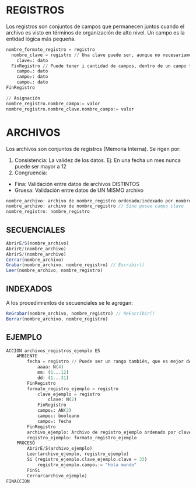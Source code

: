 # REGISTROS
Los registros son conjuntos de campos que permanecen juntos cuando el archivo es visto en términos de organización de alto nivel. Un campo es la entidad lógica más pequeña.
```py
nombre_formato_registro = registro
  nombre_clave = registro // Una clave puede ser, aunque no necesariamente, compuesta: clave₁: dato; clave₂: dato; ...; claveᵢ:dato
    clave₁: dato
  FinRegistro // Puede tener i cantidad de campos, dentro de un campo también puede haber un registro
    campo₁: dato
    campo₂: dato
    campoᵢ: dato
FinRegistro

// Asignación
nombre_registro.nombre_campo:= valor
nombre_registro.nombre_clave.nombre_campo:= valor
```
# ARCHIVOS
Los archivos son conjuntos de registros (Memoria Interna). Se rigen por:
1. Consistencia: La validez de los datos. Ej: En una fecha un mes nunca puede ser mayor a 12
2. Congruencia:
  - Fina: Validación entre datos de archivos DISTINTOS
  - Gruesa: Validación entre datos de UN MISMO archivo
```js
nombre_archivo: archivo de nombre_registro ordenado/indexado por nombre_clave // Si esta ordenado o indexado por alguna clave (Si esta ordenado o indexado depende del tipo de archivo: Secuencial o Indexado)
nombre_archivo: archivo de nombre_registro // Sino posee campo clave
nombre_registro: nombre_registro
```
## SECUENCIALES
```js
AbrirE/S(nombre_archivo)
AbrirE/(nombre_archivo)
AbrirS/(nombre_archivo)
Cerrar(nombre_archivo)
Grabar(nombre_archivo, nombre_registro) // Escribir()
Leer(nombre_archivo, nombre_registro)
```
## INDEXADOS
A los procedimientos de secuenciales se le agregan:
```js
ReGrabar(nombre_archivo, nombre_registro) // ReEscribir()
Borrar(nombre_archivo, nombre_registro)
```

## EJEMPLO
```py
ACCION archivos_registros_ejemplo ES
    AMBIENTE
        fecha = registro // Puede ser un rango también, que es mejor debido a la consistencia automática
            aaaa: N(4)
            mm: (1...12)
            dd: (1...31)
        FinRegistro
        formato_registro_ejemplo = registro
            clave_ejemplo = registro
                clave: N(2)
            FinRegistro
            campo₁: AN(2)
            campo₂: booleano
            campo₃: fecha
        FinRegistro
        archivo_ejemplo: Archivo de registro_ejemplo ordenado por clave_ejemplo
        registro_ejemplo: formato_registro_ejemplo
    PROCESO
        AbrirE/S(archivo_ejemplo)
        Leer(archivo_ejemplo, registro_ejemplo)
        Si (registro_ejemplo.clave_ejemplo.clave = 33)
            registro_ejemplo.campo₁:= "Hola mundo"
        FinSi
        Cerrar(archivo_ejemplo)
FINACCION
```
